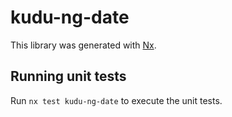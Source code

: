 # kudu-ng-date

This library was generated with [Nx](https://nx.dev).

## Running unit tests

Run `nx test kudu-ng-date` to execute the unit tests.
